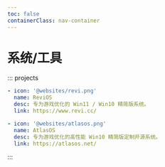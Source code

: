 ```yaml
---
toc: false
containerClass: nav-container
---
```


# 系统/工具

::: projects

```yaml
- icon: '@websites/revi.png'
  name: ReviOS
  desc: 专为游戏优化的 Win11 / Win10 精简版系统。
  link: https://www.revi.cc/

- icon: '@websites/atlasos.png'
  name: AtlasOS
  desc: 专为游戏优化的高性能 Win10 精简版定制开源系统。
  link: https://atlasos.net/
```

:::

